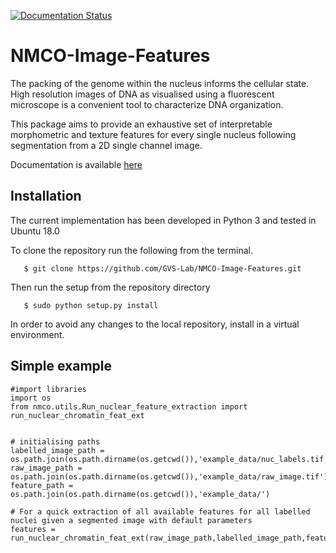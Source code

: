 [![Documentation Status](https://readthedocs.org/projects/nmco-image-features/badge/?version=latest)](https://nmco-image-features.readthedocs.io/en/latest/?badge=latest)

# NMCO-Image-Features
The packing of the genome within the nucleus informs the cellular state. High resolution images of DNA as visualised using a fluorescent microscope is a convenient tool to characterize DNA organization. 

This package aims to provide an exhaustive set of interpretable morphometric and texture features for every single nucleus following segmentation from a 2D single channel image.

Documentation is available [here](https://nmco-image-features.readthedocs.io/en/latest/?badge=latest)

## Installation 
The current implementation has been developed in Python 3 and tested in Ubuntu 18.0


To clone the repository run the following from the terminal.

```
   $ git clone https://github.com/GVS-Lab/NMCO-Image-Features.git
```

Then run the setup from the repository directory

```
   $ sudo python setup.py install
```

In order to avoid any changes to the local repository, install in a virtual environment.

## Simple example 

```
#import libraries
import os
from nmco.utils.Run_nuclear_feature_extraction import run_nuclear_chromatin_feat_ext


# initialising paths
labelled_image_path = os.path.join(os.path.dirname(os.getcwd()),'example_data/nuc_labels.tif')
raw_image_path = os.path.join(os.path.dirname(os.getcwd()),'example_data/raw_image.tif')
feature_path = os.path.join(os.path.dirname(os.getcwd()),'example_data/')

# For a quick extraction of all available features for all labelled nuclei given a segmented image with default parameters
features = run_nuclear_chromatin_feat_ext(raw_image_path,labelled_image_path,feature_path)
```
